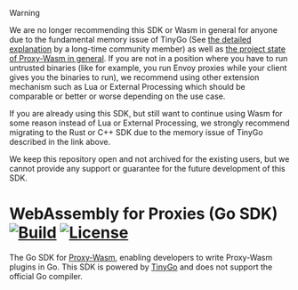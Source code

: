 > [!WARNING] 
> We are no longer recommending this SDK or Wasm in general for anyone due to the fundamental memory issue of TinyGo (See [the detailed explanation](https://github.com/tetratelabs/proxy-wasm-go-sdk/issues/450#issuecomment-2253729297) by a long-time community member)
> as well as [the project state of Proxy-Wasm in general](https://github.com/envoyproxy/envoy/issues/35420).
> If you are not in a position where you have to run untrusted binaries (like for example, you run Envoy proxies while your client gives you the binaries to run), we recommend using other extension mechanism 
> such as Lua or External Processing which should be comparable or better or worse depending on the use case. 
> 
> If you are already using this SDK, but still want to continue using Wasm for some reason instead of Lua or External Processing, 
> we strongly recommend migrating to the Rust or C++ SDK due to the memory issue of TinyGo described in the link above.
> 
> We keep this repository open and not archived for the existing users, but we cannot provide any support or guarantee for the future development of this SDK.

# WebAssembly for Proxies (Go SDK) [![Build](https://github.com/tetratelabs/proxy-wasm-go-sdk/workflows/Test/badge.svg)](https://github.com/tetratelabs/proxy-wasm-go-sdk/actions) [![License](https://img.shields.io/badge/license-Apache%202.0-blue.svg)](LICENSE)

The Go SDK for
 [Proxy-Wasm](https://github.com/proxy-wasm/spec), enabling developers to write Proxy-Wasm plugins in Go. 
This SDK is powered by [TinyGo](https://tinygo.org/) and does not support the official Go compiler.
